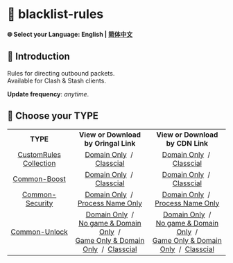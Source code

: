 # 📜 blacklist-rules  
**🌐 Select your Language: English | [简体中文](README_CN.md)**  

## 🎤 Introduction  
Rules for directing outbound packets.  
Available for Clash & Stash clients.  
  
**Update frequency**: *anytime*.  

## 🎲 Choose your TYPE  
<table>
  <tr align="center">
    <td>
      <b>TYPE</b>
    </td>
    <td>
      <b>View or Download by Oringal Link</b>
    </td>
    <td>
      <b>View or Download by CDN Link</b>
    </td>
  </tr>
  <tr align="center">
    <td>
      <a href="https://github.com/Xeknoz/blacklist-rules/tree/main/Clash">CustomRules Collection</a>
    </td>
    <td>
      <a href="https://raw.githubusercontent.com/Xeknoz/blacklist-rules/main/Clash/BlacklistRules_DomainOnly.yaml">Domain Only</a>
      &nbsp;/&nbsp;
      <a href="https://raw.githubusercontent.com/Xeknoz/blacklist-rules/main/Clash/BlacklistRules.yaml">Classcial</a>
    </td>
    <td>
      <a href="https://fastly.jsdelivr.net/gh/Xeknoz/blacklist-rules@main/Clash/BlacklistRules_DomainOnly.yaml">Domain Only</a>
      &nbsp;/&nbsp;
      <a href="https://fastly.jsdelivr.net/gh/Xeknoz/blacklist-rules@main/Clash/BlacklistRules.yaml">Classcial</a>
    </td>
  </tr>
  <tr align="center">
    <td>
      <a href="https://github.com/Xeknoz/blacklist-rules/tree/main/Common/Boost/Clash">Common-Boost</a>
    </td>
    <td>
      <a href="https://raw.githubusercontent.com/Xeknoz/blacklist-rules/main/Common/Boost/Clash/SlowDomains_DomainOnly.yaml">Domain Only</a>
      &nbsp;/&nbsp;
      <a href="https://raw.githubusercontent.com/Xeknoz/blacklist-rules/main/Common/Boost/Clash/SlowDomains.yaml">Classcial</a>
    </td>
    <td>
      <a href="https://fastly.jsdelivr.net/gh/Xeknoz/blacklist-rules@main/Common/Boost/Clash/SlowDomains_DomainOnly.yaml">Domain Only</a>
      &nbsp;/&nbsp;
      <a href="https://fastly.jsdelivr.net/gh/Xeknoz/blacklist-rules@main/Common/Boost/Clash/SlowDomains.yaml">Classcial</a>
    </td>
  </tr>
  <tr align="center">
    <td>
      <a href="https://github.com/Xeknoz/blacklist-rules/tree/main/Common/Security/Clash">Common-Security</a>
    </td>
    <td>
      <a href="https://raw.githubusercontent.com/Xeknoz/blacklist-rules/main/Common/Security/Clash/AnonymityService_DomainOnly.yaml">Domain Only</a>
      &nbsp;/&nbsp;
      <a href="https://raw.githubusercontent.com/Xeknoz/blacklist-rules/main/Common/Security/Clash/AnonymityService_ProcessNameOnly.yaml">Process Name Only</a>
    </td>
    <td>
      <a href="https://fastly.jsdelivr.net/gh/Xeknoz/blacklist-rules@main/Common/Security/Clash/AnonymityService_DomainOnly.yaml">Domain Only</a>
      &nbsp;/&nbsp;
      <a href="https://fastly.jsdelivr.net/gh/Xeknoz/blacklist-rules@main/Common/Security/Clash/AnonymityService_ProcessNameOnly.yaml">Process Name Only</a>
    </td>
  </tr>
  <tr align="center">
    <td>
      <a href="https://github.com/Xeknoz/blacklist-rules/tree/main/Common/Unlock/Clash">Common-Unlock</a>
    </td>
    <td>
      <a href="https://raw.githubusercontent.com/Xeknoz/blacklist-rules/main/Common/Unlock/Clash/BlockedDomains_DomainOnly.yaml">Domain Only</a>
      &nbsp;/<br>
      <a href="https://raw.githubusercontent.com/Xeknoz/blacklist-rules/main/Common/Unlock/Clash/BlockedDomains_NoGame_DomainOnly.yaml">No game & Domain Only</a>
      &nbsp;/<br>
      <a href="https://raw.githubusercontent.com/Xeknoz/blacklist-rules/main/Common/Unlock/Clash/BlockedGames_DomainOnly.yaml">Game Only & Domain Only</a>
      &nbsp;/&nbsp;
      <a href="https://raw.githubusercontent.com/Xeknoz/blacklist-rules/main/Common/Unlock/Clash/BlockedDomains.yaml">Classcial</a>
    </td>
    <td>
      <a href="https://fastly.jsdelivr.net/gh/Xeknoz/blacklist-rules@main/Common/Unlock/Clash/BlockedDomains_DomainOnly.yaml">Domain Only</a>
      &nbsp;/<br>
      <a href="https://fastly.jsdelivr.net/gh/Xeknoz/blacklist-rules@main/Common/Unlock/Clash/BlockedDomains_NoGame_DomainOnly.yaml">No game & Domain Only</a>
      &nbsp;/<br>
      <a href="https://fastly.jsdelivr.net/gh/Xeknoz/blacklist-rules@main/Common/Unlock/Clash/BlockedGames_DomainOnly.yaml">Game Only & Domain Only</a>
      &nbsp;/&nbsp;
      <a href="https://fastly.jsdelivr.net/gh/Xeknoz/blacklist-rules@main/Common/Unlock/Clash/BlockedDomains.yaml">Classcial</a>
    </td>
  </tr>
</table>
